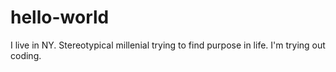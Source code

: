 # hello-world

I live in NY. Stereotypical millenial trying to find purpose in life. I'm trying out coding.
